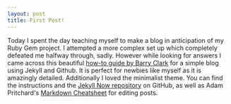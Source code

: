 ```yaml
---
layout: post
title: First Post!
---
```

Today I spent the day teaching myself to make a blog in  anticipation of my Ruby Gem project. I attempted a more complex set up which completely defeated me halfway through, sadly. However while looking for answers I came across this beautiful [how-to guide by Barry Clark](https://www.smashingmagazine.com/2014/08/build-blog-jekyll-github-pages/) for a simple blog using Jekyll and Github. It is perfect for newbies like myself as it is amazingly detailed. Additionally I loved the minimalist theme. You can find the instructions and the [Jekyll Now repository](https://github.com/barryclark/jekyll-now) on GitHub, as well as Adam Pritchard's [Markdown Cheatsheet](https://github.com/adam-p/markdown-here/wiki/Markdown-Cheatsheet) for editing posts.

